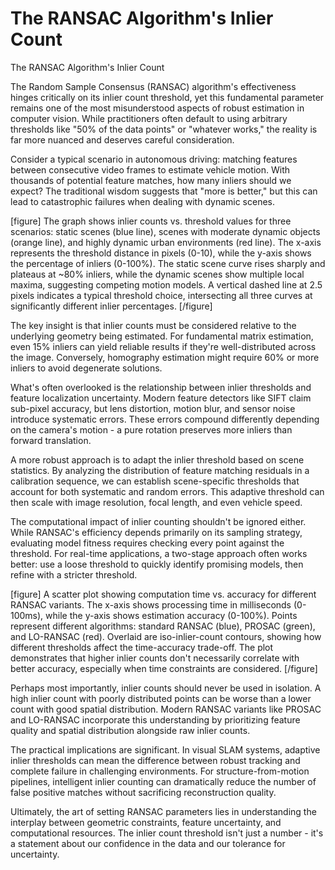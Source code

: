 # The RANSAC Algorithm's Inlier Count

The RANSAC Algorithm's Inlier Count

The Random Sample Consensus (RANSAC) algorithm's effectiveness hinges critically on its inlier count threshold, yet this fundamental parameter remains one of the most misunderstood aspects of robust estimation in computer vision. While practitioners often default to using arbitrary thresholds like "50% of the data points" or "whatever works," the reality is far more nuanced and deserves careful consideration.

Consider a typical scenario in autonomous driving: matching features between consecutive video frames to estimate vehicle motion. With thousands of potential feature matches, how many inliers should we expect? The traditional wisdom suggests that "more is better," but this can lead to catastrophic failures when dealing with dynamic scenes.

[figure]
The graph shows inlier counts vs. threshold values for three scenarios: static scenes (blue line), scenes with moderate dynamic objects (orange line), and highly dynamic urban environments (red line). The x-axis represents the threshold distance in pixels (0-10), while the y-axis shows the percentage of inliers (0-100%). The static scene curve rises sharply and plateaus at ~80% inliers, while the dynamic scenes show multiple local maxima, suggesting competing motion models. A vertical dashed line at 2.5 pixels indicates a typical threshold choice, intersecting all three curves at significantly different inlier percentages.
[/figure]

The key insight is that inlier counts must be considered relative to the underlying geometry being estimated. For fundamental matrix estimation, even 15% inliers can yield reliable results if they're well-distributed across the image. Conversely, homography estimation might require 60% or more inliers to avoid degenerate solutions.

What's often overlooked is the relationship between inlier thresholds and feature localization uncertainty. Modern feature detectors like SIFT claim sub-pixel accuracy, but lens distortion, motion blur, and sensor noise introduce systematic errors. These errors compound differently depending on the camera's motion - a pure rotation preserves more inliers than forward translation.

A more robust approach is to adapt the inlier threshold based on scene statistics. By analyzing the distribution of feature matching residuals in a calibration sequence, we can establish scene-specific thresholds that account for both systematic and random errors. This adaptive threshold can then scale with image resolution, focal length, and even vehicle speed.

The computational impact of inlier counting shouldn't be ignored either. While RANSAC's efficiency depends primarily on its sampling strategy, evaluating model fitness requires checking every point against the threshold. For real-time applications, a two-stage approach often works better: use a loose threshold to quickly identify promising models, then refine with a stricter threshold.

[figure]
A scatter plot showing computation time vs. accuracy for different RANSAC variants. The x-axis shows processing time in milliseconds (0-100ms), while the y-axis shows estimation accuracy (0-100%). Points represent different algorithms: standard RANSAC (blue), PROSAC (green), and LO-RANSAC (red). Overlaid are iso-inlier-count contours, showing how different thresholds affect the time-accuracy trade-off. The plot demonstrates that higher inlier counts don't necessarily correlate with better accuracy, especially when time constraints are considered.
[/figure]

Perhaps most importantly, inlier counts should never be used in isolation. A high inlier count with poorly distributed points can be worse than a lower count with good spatial distribution. Modern RANSAC variants like PROSAC and LO-RANSAC incorporate this understanding by prioritizing feature quality and spatial distribution alongside raw inlier counts.

The practical implications are significant. In visual SLAM systems, adaptive inlier thresholds can mean the difference between robust tracking and complete failure in challenging environments. For structure-from-motion pipelines, intelligent inlier counting can dramatically reduce the number of false positive matches without sacrificing reconstruction quality.

Ultimately, the art of setting RANSAC parameters lies in understanding the interplay between geometric constraints, feature uncertainty, and computational resources. The inlier count threshold isn't just a number - it's a statement about our confidence in the data and our tolerance for uncertainty.